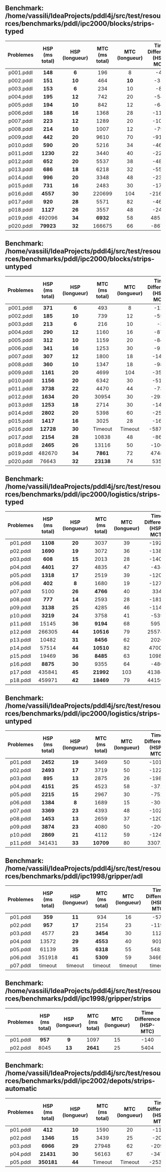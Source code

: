  
## Benchmark: /home/vassili/IdeaProjects/pddl4j/src/test/resources/benchmarks/pddl/ipc2000/blocks/strips-typed
 
|Problemes|HSP (ms total)|HSP (longueur)|MTC (ms total)|MTC (longueur)|Time Difference (HSP-MCT)|Length Difference (HSP-MCT)|
|:-------:|:------------:|:------------:|:------------:|:------------:|:-----------------------:|:-------------------------:|
|p001.pddl|**148**|**6**|196|8|-48|-2|
|p002.pddl|**151**|**10**|464|**10**|-313|0|
|p003.pddl|**153**|**6**|234|10|-81|-4|
|p004.pddl|**195**|**12**|742|20|-547|-8|
|p005.pddl|**194**|**10**|842|12|-648|-2|
|p006.pddl|**188**|**16**|1368|28|-1180|-12|
|p007.pddl|**223**|**12**|1289|20|-1066|-8|
|p008.pddl|**214**|**10**|1007|12|-793|-2|
|p009.pddl|**442**|**20**|9610|70|-9168|-50|
|p010.pddl|**590**|**20**|5216|34|-4626|-14|
|p011.pddl|**1230**|**22**|3440|40|-2210|-18|
|p012.pddl|**652**|**20**|5537|38|-4885|-18|
|p013.pddl|**686**|**18**|6218|32|-5532|-14|
|p014.pddl|**996**|**20**|3348|48|-2352|-28|
|p015.pddl|**731**|**16**|2483|30|-1752|-14|
|p016.pddl|**4557**|**30**|220699|104|-216142|-74|
|p017.pddl|**920**|**28**|5571|82|-4651|-54|
|p018.pddl|**1127**|**26**|3557|48|-2430|-22|
|p019.pddl|492096|**34**|**6932**|58|485164|-24|
|p020.pddl|**79923**|**32**|166675|66|-86752|-34|
 
## Benchmark: /home/vassili/IdeaProjects/pddl4j/src/test/resources/benchmarks/pddl/ipc2000/blocks/strips-untyped
 
|Problemes|HSP (ms total)|HSP (longueur)|MTC (ms total)|MTC (longueur)|Time Difference (HSP-MCT)|Length Difference (HSP-MCT)|
|:-------:|:------------:|:------------:|:------------:|:------------:|:-----------------------:|:-------------------------:|
|p001.pddl|**371**|**6**|493|8|-122|-2|
|p002.pddl|**185**|**10**|739|12|-554|-2|
|p003.pddl|**213**|**6**|216|10|-3|-4|
|p004.pddl|**290**|**12**|1160|16|-870|-4|
|p005.pddl|**312**|**10**|1159|20|-847|-10|
|p006.pddl|**341**|**16**|1253|30|-912|-14|
|p007.pddl|**307**|**12**|1800|18|-1493|-6|
|p008.pddl|**360**|**10**|1347|18|-987|-8|
|p009.pddl|**1161**|**20**|4699|104|-3538|-84|
|p010.pddl|**1156**|**20**|6342|30|-5186|-10|
|p011.pddl|**3738**|**22**|4470|44|-732|-22|
|p012.pddl|**1634**|**20**|30954|30|-29320|-10|
|p013.pddl|**1253**|**18**|2714|30|-1461|-12|
|p014.pddl|**2802**|**20**|5398|60|-2596|-40|
|p015.pddl|**1417**|**16**|3025|28|-1608|-12|
|p016.pddl|**12728**|**30**|Timeout|Timeout|-587889|-50|
|p017.pddl|**2154**|**28**|10838|48|-8684|-20|
|p018.pddl|**2465**|**26**|13116|50|-10651|-24|
|p019.pddl|482670|**34**|**7861**|72|474809|-38|
|p020.pddl|76643|**32**|**23138**|74|53505|-42|
 
## Benchmark: /home/vassili/IdeaProjects/pddl4j/src/test/resources/benchmarks/pddl/ipc2000/logistics/strips-typed
 
|Problemes|HSP (ms total)|HSP (longueur)|MTC (ms total)|MTC (longueur)|Time Difference (HSP-MCT)|Length Difference (HSP-MCT)|
|:-------:|:------------:|:------------:|:------------:|:------------:|:-----------------------:|:-------------------------:|
|p01.pddl|**1108**|**20**|3037|39|-1929|-19|
|p02.pddl|**1690**|**19**|3072|36|-1382|-17|
|p03.pddl|**608**|**15**|2013|28|-1405|-13|
|p04.pddl|**4401**|**27**|4835|47|-434|-20|
|p05.pddl|**1318**|**17**|2519|39|-1201|-22|
|p06.pddl|**402**|**8**|1680|19|-1278|-11|
|p07.pddl|5100|**26**|**4766**|40|334|-14|
|p08.pddl|**777**|**14**|2593|28|-1816|-14|
|p09.pddl|**3138**|**25**|4285|46|-1147|-21|
|p10.pddl|**3219**|**24**|3758|41|-539|-17|
|p11.pddl|15145|**36**|**9194**|68|5951|-32|
|p12.pddl|266305|**44**|**10516**|79|255789|-35|
|p13.pddl|10482|**31**|**8456**|62|2026|-31|
|p14.pddl|57514|**44**|**10510**|82|47004|-38|
|p15.pddl|19469|**36**|**8485**|63|10984|-27|
|p16.pddl|**8875**|**30**|9355|64|-480|-34|
|p17.pddl|435841|**45**|**21992**|103|413849|-58|
|p18.pddl|459971|**42**|**18469**|79|441502|-37|

## Benchmark: /home/vassili/IdeaProjects/pddl4j/src/test/resources/benchmarks/pddl/ipc2000/logistics/strips-untyped
|Problemes|HSP (ms total)|HSP (longueur)|MTC (ms total)|MTC (longueur)|Time Difference (HSP-MTC)|Length Difference (HSP-MTC)|
|:-------:|:------------:|:------------:|:------------:|:------------:|:-----------------------:|:-------------------------:| 
|p01.pddl|**2452**|**19**|3469|50|-1017|-31|
|p02.pddl|**2493**|**17**|3719|50|-1226|-33|
|p03.pddl|**895**|**13**|2875|26|-1980|-13|
|p04.pddl|**4151**|**25**|4523|58|-372|-33|
|p05.pddl|**2215**|**15**|2967|30|-752|-15|
|p06.pddl|**1384**|**8**|1689|15|-305|-7|
|p07.pddl|**3369**|**23**|4393|48|-1024|-25|
|p08.pddl|**1453**|**13**|2659|37|-1206|-24|
|p09.pddl|**3874**|**23**|4080|50|-206|-27|
|p10.pddl|**2869**|**21**|4112|59|-1243|-38|
|p11.pddl|341431|**33**|**10709**|80|330722|-47|
 
 
## Benchmark: /home/vassili/IdeaProjects/pddl4j/src/test/resources/benchmarks/pddl/ipc1998/gripper/adl
 
| Problemes | HSP (ms total) | HSP (longueur) | MTC (ms total) | MTC (longueur) | Time Difference (HSP-MTC) | Length Difference (HSP-MTC) |
|:---------:|:--------------:|:--------------:|:--------------:|:--------------:|:-------------------------:|:---------------------------:|
| p01.pddl  |    **359**     |     **11**     |      934       |       16       |           -575            |             -5              |
| p02.pddl  |    **957**     |     **17**     |      2154      |       23       |           -1197           |             -6              |
| p03.pddl  |      4577      |     **23**     |    **3454**    |       30       |           1123            |             -7              |
| p04.pddl  |     13572      |     **29**     |    **4553**    |       40       |           9019            |             -11             |
| p05.pddl  |     61139      |     **35**     |    **6318**    |       55       |           54821           |             -20             |
| p06.pddl  |     351918     |     **41**     |    **5309**    |       59       |          346609           |             -18             |
| p07.pddl  |    timeout     |    timeout     |    timeout     |    timeout     |          timeout          |           timeout           |

## Benchmark: /home/vassili/IdeaProjects/pddl4j/src/test/resources/benchmarks/pddl/ipc1998/gripper/strips
 
|Problemes|HSP (ms total)|HSP (longueur)|MTC (ms total)|MTC (longueur)|Time Difference (HSP-MTC)|Length Difference (HSP-MTC)|
|:-------:|:------------:|:------------:|:------------:|:------------:|:-----------------------:|:-------------------------:|
|p01.pddl|**957**|**9**|1097|15|-140|-6|
|p02.pddl|8045|**13**|**2641**|25|5404|-12| 

## Benchmark: /home/vassili/IdeaProjects/pddl4j/src/test/resources/benchmarks/pddl/ipc2002/depots/strips-automatic
 
|Problemes|HSP (ms total)|HSP (longueur)|MTC (ms total)|MTC (longueur)|Time Difference (HSP-MTC)|Length Difference (HSP-MTC)|
|:-------:|:------------:|:------------:|:------------:|:------------:|:-----------------------:|:-------------------------:|
|p01.pddl|**412**|**10**|1590|20|-1178|-10|
|p02.pddl|**1346**|**15**|3439|25|-2093|-10|
|p03.pddl|**6966**|**29**|27948|62|-20982|-33|
|p04.pddl|**21431**|**30**|56163|67|-34732|-37|
|p05.pddl|**350181**|**44**|Timeout|Timeout|-253634|-26|

